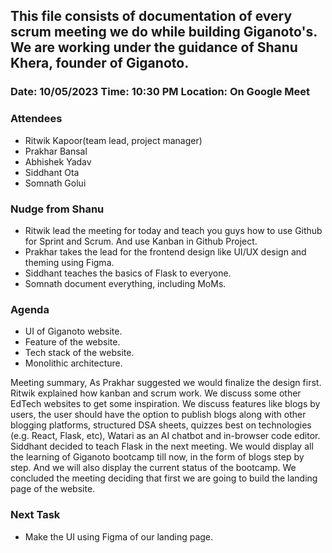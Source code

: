 ## This file consists of documentation of every scrum meeting we do while building Giganoto's. We are working under the guidance of Shanu Khera, founder of Giganoto.

### Date: 10/05/2023 Time: 10:30 PM Location: On Google Meet

### Attendees

- Ritwik Kapoor(team lead, project manager)
- Prakhar Bansal
- Abhishek Yadav
- Siddhant Ota
- Somnath Golui

### Nudge from Shanu

- Ritwik lead the meeting for today and teach you guys how to use Github for Sprint and Scrum. And use Kanban in Github Project.
- Prakhar takes the lead for the frontend design like UI/UX design and theming using Figma.
- Siddhant teaches the basics of Flask to everyone.
- Somnath document everything, including MoMs.

### Agenda

- UI of Giganoto website.
- Feature of the website.
- Tech stack of the website.
- Monolithic architecture.

Meeting summary, As Prakhar suggested we would finalize the design first. Ritwik explained how kanban and scrum work. We discuss some other EdTech websites to get some inspiration. We discuss features like blogs by users, the user should have the option to publish blogs along with other blogging platforms, structured DSA sheets, quizzes best on technologies (e.g. React, Flask, etc), Watari as an AI chatbot and in-browser code editor. Siddhant decided to teach Flask in the next meeting. We would display all the learning of Giganoto bootcamp till now, in the form of blogs step by step. And we will also display the current status of the bootcamp.
We concluded the meeting deciding that first we are going to build the landing page of the website.

### Next Task

- Make the UI using Figma of our landing page.
